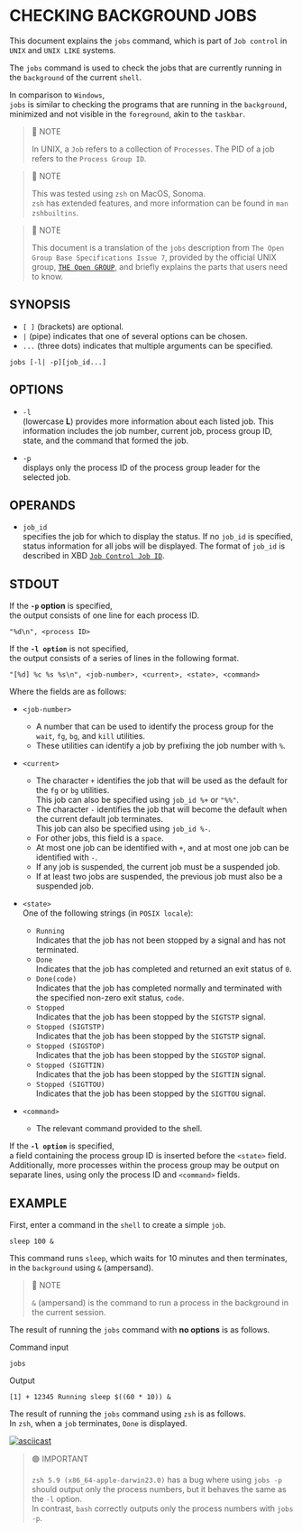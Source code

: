 # CHECKING BACKGROUND JOBS

This document explains the `jobs` command, which is part of `Job control` in `UNIX` and `UNIX LIKE` systems.

The `jobs` command is used to check the jobs that are currently running in the `background` of the current `shell`.

In comparison to `Windows`,\
`jobs` is similar to checking the programs that are running in the `background`, minimized and not visible in the `foreground`, akin to the `taskbar`.

> 🔵 NOTE
>
> In UNIX, a `Job` refers to a collection of `Processes`. The PID of a job refers to the `Process Group ID`.

> 🔵 NOTE
>
> This was tested using `zsh` on MacOS, Sonoma.\
> `zsh` has extended features, and more information can be found in `man zshbuiltins`.

> 🔵 NOTE
>
> This document is a translation of the `jobs` description from `The Open Group Base Specifications Issue 7`, provided by the official UNIX group, [`THE Open GROUP`](https://www.opengroup.org), and briefly explains the parts that users need to know.

## SYNOPSIS

- `[ ]` (brackets) are optional.
- `|` (pipe) indicates that one of several options can be chosen.
- `...` (three dots) indicates that multiple arguments can be specified.

```text
jobs [-l| -p][job_id...]
```

## OPTIONS

- `-l`\
  (lowercase **L**) provides more information about each listed job. This information includes the job number, current job, process group ID, state, and the command that formed the job.

- `-p`\
  displays only the process ID of the process group leader for the selected job.

## OPERANDS

- `job_id`\
  specifies the job for which to display the status. If no `job_id` is specified, status information for all jobs will be displayed. The format of `job_id` is described in XBD [`Job Control Job ID`](https://pubs.opengroup.org/onlinepubs/9699919799.2016edition/basedefs/V1_chap03.html#tag_03_204).

## STDOUT

If the **`-p` option** is specified,\
the output consists of one line for each process ID.

```text
"%d\n", <process ID>
```

If the **`-l option`** is not specified,\
the output consists of a series of lines in the following format.

```text
"[%d] %c %s %s\n", <job-number>, <current>, <state>, <command>
```

Where the fields are as follows:

- `<job-number>`

  - A number that can be used to identify the process group for the `wait`, `fg`, `bg`, and `kill` utilities.
  - These utilities can identify a job by prefixing the job number with `%`.

- `<current>`

  - The character `+` identifies the job that will be used as the default for the `fg` or `bg` utilities.\
    This job can also be specified using `job_id %+` or `"%%"`.
  - The character `-` identifies the job that will become the default when the current default job terminates.\
    This job can also be specified using `job_id %-`.
  - For other jobs, this field is a `space`.
  - At most one job can be identified with `+`, and at most one job can be identified with `-`.
  - If any job is suspended, the current job must be a suspended job.
  - If at least two jobs are suspended, the previous job must also be a suspended job.

- `<state>`\
  One of the following strings (in `POSIX locale`):

  - `Running`\
    Indicates that the job has not been stopped by a signal and has not terminated.
  - `Done`\
    Indicates that the job has completed and returned an exit status of `0`.
  - `Done(code)`\
    Indicates that the job has completed normally and terminated with the specified non-zero exit status, `code`.
  - `Stopped`\
    Indicates that the job has been stopped by the `SIGTSTP` signal.
  - `Stopped (SIGTSTP)`\
    Indicates that the job has been stopped by the `SIGTSTP` signal.
  - `Stopped (SIGSTOP)`\
    Indicates that the job has been stopped by the `SIGSTOP` signal.
  - `Stopped (SIGTTIN)`\
    Indicates that the job has been stopped by the `SIGTTIN` signal.
  - `Stopped (SIGTTOU)`\
    Indicates that the job has been stopped by the `SIGTTOU` signal.

- `<command>`
  - The relevant command provided to the shell.

If the **`-l option`** is specified,\
a field containing the process group ID is inserted before the `<state>` field.\
Additionally, more processes within the process group may be output on separate lines, using only the process ID and `<command>` fields.

## EXAMPLE

First, enter a command in the `shell` to create a simple `job`.

```shell
sleep 100 &
```

This command runs `sleep`, which waits for 10 minutes and then terminates, in the `background` using `&` (ampersand).

> 🔵 NOTE
>
> `&` (ampersand) is the command to run a process in the background in the current session.

The result of running the `jobs` command with **no options** is as follows.

Command input

```shell
jobs
```

Output

```text
[1] + 12345 Running sleep $((60 * 10)) &
```

The result of running the `jobs` command using `zsh` is as follows.\
In `zsh`, when a `job` terminates, `Done` is displayed.

[![asciicast](https://asciinema.xiyo.dev/a/22.svg)](https://asciinema.xiyo.dev/a/22)

> 🟣 IMPORTANT
>
> `zsh 5.9 (x86_64-apple-darwin23.0)` has a bug where using `jobs -p` should output only the process numbers, but it behaves the same as the `-l` option.\
> In contrast, `bash` correctly outputs only the process numbers with `jobs -p`.

